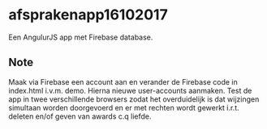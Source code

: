 # afsprakenapp16102017

Een AngulurJS app met Firebase database. 

## Note
Maak via Firebase een account aan en verander de Firebase code in index.html i.v.m. demo.
Hierna nieuwe user-accounts aanmaken. 
Test de app in twee verschillende browsers zodat het overduidelijk is dat wijzingen simultaan worden doorgevoerd en er met rechten wordt gewerkt i.r.t. deleten en/of geven van awards c.q liefde. 



